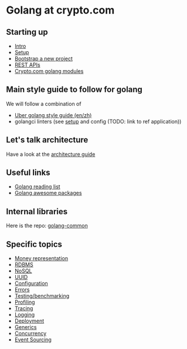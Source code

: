 # Golang at crypto.com

## Starting up

* [Intro](./intro.md)
* [Setup](./setup.md)
* [Bootstrap a new project](./bootstrap.md)
* [REST APIs](./restapi.md)
* [Crypto.com golang modules](./cro-modules.md)

## Main style guide to follow for golang

We will follow a combination of

* [Uber golang style guide (en/zh)](https://github.com/uber-go/guide)
* golangci linters (see [setup](./setup.md) and config (TODO: link to ref application))

## Let's talk architecture

Have a look at the [architecture guide](./architecture/README.md)

## Useful links

* [Golang reading list](https://github.com/enocom/gopher-reading-list)
* [Golang awesome packages](https://github.com/avelino/awesome-go)

## Internal libraries

Here is the repo: [golang-common](https://github.com/monacohq/golang-common)

## Specific topics

* [Money representation](./money.md)
* [RDBMS](./rdbms.md)
* [NoSQL](./nosql.md)
* [UUID](./uuid.md)
* [Configuration](./configuration.md)
* [Errors](./errors.md)
* [Testing/benchmarking](./testing-benching.md)
* [Profiling](./profiling.md)
* [Tracing](./tracing.md)
* [Logging](./logging.md)
* [Deployment](./deployment.md)
* [Generics](./generics.md)
* [Concurrency](./concurrency.md)
* [Event Sourcing](./event-sourcing.md)
